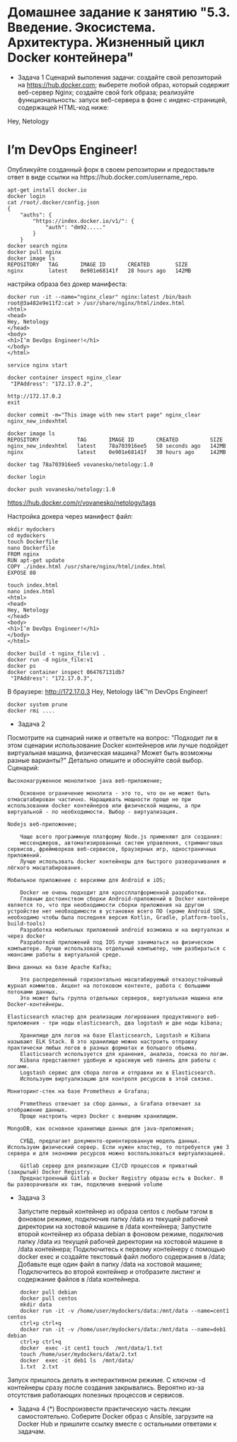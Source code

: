 # Домашнее задание к занятию "5.3. Введение. Экосистема. Архитектура. Жизненный цикл Docker контейнера"

- Задача 1
Сценарий выполения задачи:
    создайте свой репозиторий на https://hub.docker.com;
    выберете любой образ, который содержит веб-сервер Nginx;
    создайте свой fork образа;
    реализуйте функциональность: запуск веб-сервера в фоне с индекс-страницей, содержащей HTML-код ниже:
<html>
<head>
Hey, Netology
</head>
<body>
<h1>I’m DevOps Engineer!</h1>
</body>
</html>
Опубликуйте созданный форк в своем репозитории и предоставьте ответ в виде ссылки на https://hub.docker.com/username_repo.

```
apt-get install docker.io
docker login
cat /root/.docker/config.json
{
	"auths": {
		"https://index.docker.io/v1/": {
			"auth": "dm92....."
		}
	}
docker search nginx
docker pull nginx
docker image ls
REPOSITORY   TAG       IMAGE ID       CREATED        SIZE
nginx        latest    0e901e68141f   28 hours ago   142MB
```

настрйка образа без докер манифеста:
```
docker run -it --name="nginx_clear" nginx:latest /bin/bash
root@3a482e9e11f2:cat > /usr/share/nginx/html/index.html
<html>
<head>
Hey, Netology
</head>
<body>
<h1>I’m DevOps Engineer!</h1>
</body>
</html>

service nginx start

docker container inspect nginx_clear
 "IPAddress": "172.17.0.2",
 
http://172.17.0.2
exit

docker commit -m="This image with new start page" nginx_clear nginx_new_indexhtml

docker image ls
REPOSITORY            TAG       IMAGE ID       CREATED          SIZE
nginx_new_indexhtml   latest    78a703916ee5   50 seconds ago   142MB
nginx                 latest    0e901e68141f   30 hours ago     142MB

docker tag 78a703916ee5 vovanesko/netology:1.0

docker login

docker push vovanesko/netology:1.0
```
https://hub.docker.com/r/vovanesko/netology/tags


Настройка докера через манифест файл:
```
mkdir mydockers
cd mydockers
touch Dockerfile
nano Dockerfile
FROM nginx
RUN apt-get update
COPY ./index.html /usr/share/nginx/html/index.html
EXPOSE 80

touch index.html
nano index.html
<html>
<head>
Hey, Netology
</head>
<body>
<h1>I’m DevOps Engineer!</h1>
</body>
</html>

docker build -t nginx_file:v1 .
docker run -d nginx_file:v1
docker ps
docker container inspect 064767131db7
 "IPAddress": "172.17.0.3",
```

В браузере:
http://172.17.0.3
Hey, Netology
Iâ€™m DevOps Engineer!
```
docker system prune
docker rmi ....
```

- Задача 2

Посмотрите на сценарий ниже и ответьте на вопрос: "Подходит ли в этом сценарии использование Docker контейнеров или лучше подойдет виртуальная машина, физическая машина? Может быть возможны разные варианты?"
Детально опишите и обоснуйте свой выбор.
Сценарий:

    Высоконагруженное монолитное java веб-приложение;
```    
    Основное ограничение монолита - это то, что он не может быть отмасштабирован частично. Наращивать мощности проще не при использовании docker контейнеров или физической мащины, а при виртуальной - по необходимости. Выбор - виртуализация.
``` 
    Nodejs веб-приложение;
```    
    Чаще всего программную платформу Node.js применяют для создания:
    мессенджеров, автоматизированных систем управления, стриминговых сервисов, фреймворков веб-сервисов, браузерных игр, одностраничных приложений.
    Лучше использвать docker контейнеры для быстрого разворачивания и лёгкого масштабирования.
```    
    Мобильное приложение c версиями для Android и iOS;
```    
    Docker не очень подходит для кроссплатформенной разработки. 
    Главным достоинством сборки Android-приложений в Docker контейнере является то, что при необходимости сборки приложения на другом устройстве нет необходимости в установке всего ПО (кроме Android SDK, необходимо чтобы была последняя версия Kotlin, Gradle, platform-tools, build-tools)
    Разработка мобильных приложений android возможна и на виртуалках и через docker
    Разработкой приложений под IOS лучше заниматься на физическом компьютере. Лучше использовать отдельный компьютер, чем разбираться с нюансами работы в виртуальной среде.
```
    Шина данных на базе Apache Kafka;
```    
    Это распределенный горизонтально масштабируемый отказоустойчивый журнал коммитов. Акцент на потоковом контенте, работа с большими потоками данных.
    Это может быть группа отдельных серверов, виртуальная машина или Docker-контейнеры.
```        
    Elasticsearch кластер для реализации логирования продуктивного веб-приложения - три ноды elasticsearch, два logstash и две ноды kibana;
```    
    Хранилище для логов на базе Elasticsearch, Logstash и Kibana называют ELK Stack. В это хранилище можно настроить отправку практически любых логов в разных форматах и большого объема.
    Elasticsearch используется для хранения, анализа, поиска по логам.
	Kibana представляет удобную и красивую web панель для работы с логами.
	Logstash сервис для сбора логов и отправки их в Elasticsearch. 
    Используем виртуализацию для контроля ресурсов в этой связке. 
```     
    Мониторинг-стек на базе Prometheus и Grafana;
```    
    Prometheus отвечает за сбор данных, а Grafana отвечает за отображение данных. 
    Проще настроить через Docker с внешним хранилищем.
```    
    MongoDB, как основное хранилище данных для java-приложения;
```
    СУБД, предлагает документо-ориентированную модель данных. Используем физический сервер. Если нужен кластер, то потребуется уже 3 сервера и для экономии ресурсов можно воспользоваться виртуализацией.
    
    Gitlab сервер для реализации CI/CD процессов и приватный (закрытый) Docker Registry.
	Преднастроенный Gitlab и Docker Registry образы есть в Docker. Я бы разворачивали их там, подключив внешний volume
```

- Задача 3

    Запустите первый контейнер из образа centos c любым тэгом в фоновом режиме, подключив папку /data из текущей рабочей директории на хостовой машине в /data контейнера;
    Запустите второй контейнер из образа debian в фоновом режиме, подключив папку /data из текущей рабочей директории на хостовой машине в /data контейнера;
    Подключитесь к первому контейнеру с помощью docker exec и создайте текстовый файл любого содержания в /data;
    Добавьте еще один файл в папку /data на хостовой машине;
    Подключитесь во второй контейнер и отобразите листинг и содержание файлов в /data контейнера.
```    
    docker pull debian
    docker pull centos
    mkdir data
    docker run -it -v /home/user/mydockers/data:/mnt/data --name=cent1 centos
    ctrl+p ctrl+q
    docker run -it -v /home/user/mydockers/data:/mnt/data --name=deb1 debian
	ctrl+p ctrl+q
	docker  exec -it cent1 touch  /mnt/data/1.txt
	touch /home/user/mydockers/data/2.txt
	docker  exec -it deb1 ls  /mnt/data/
	1.txt  2.txt
```
Запуск пришлось делать в интерактивном режиме. С ключом -d контейнеры сразу после создания закрывались. Вероятно из-за отсутствия работающих полезных процессов и сервисов.
	
- Задача 4 (*)
Воспроизвести практическую часть лекции самостоятельно.
Соберите Docker образ с Ansible, загрузите на Docker Hub и пришлите ссылку вместе с остальными ответами к задачам.

